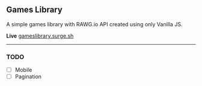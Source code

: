 ## Games Library

A simple games library with RAWG.io API created using only Vanilla JS.

**Live** [gameslibrary.surge.sh](https://gameslibrary.surge.sh/)

---

### TODO
- [ ] Mobile
- [ ] Pagination
